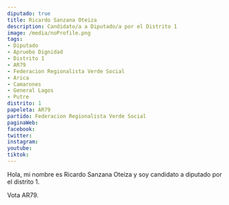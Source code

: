 ```yaml
---
diputado: true
title: Ricardo Sanzana Oteiza
description: Candidato/a a Diputado/a por el Distrito 1
image: /media/noProfile.png
tags:
- Diputado
- Apruebo Dignidad
- Distrito 1
- AR79
- Federacion Regionalista Verde Social
- Arica
- Camarones
- General Lagos
- Putre
distrito: 1
papeleta: AR79
partido: Federacion Regionalista Verde Social
paginaWeb:
facebook:
twitter:
instagram:
youtube:
tiktok:
---
```

Hola, mi nombre es Ricardo Sanzana Oteiza y soy candidato a diputado por el distrito 1.

Vota AR79.
